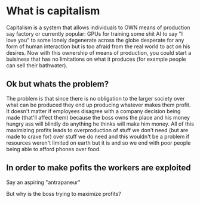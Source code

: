 # What is capitalism
Capitalism is a system that allows individuals to OWN means of production say factory or currently popular: GPUs for training some shit AI to say "I love you" to some lonely degenerate across the globe desperate for any form of human interaction but is too afraid from the real world to act on his desires. Now with this ownership of means of production, you could start a buisiness that has no limitations on what it produces (for example people can sell their bathwater).

## Ok but whats the problem?
The problem is that since there is no obligation to the larger society over what can be produced they end up producing whatever makes them profit. It doesn't matter if employees disagree with a company decision being made (that'll affect them)  because the boss owns the place and his money hungry ass will blindly do anything he thinks will make him money. All of this maximizing profits leads to overproduction of stuff we don't need (but are made to crave for) over stuff we do need and this wouldn't be a problem if resources weren't limited on earth but it is and so we end with poor people being able to afford phones over food. 

## In order to make pofits the workers are exploited
Say an aspiring "antrapaneur" 

But why is the boss trying to maximize profits?